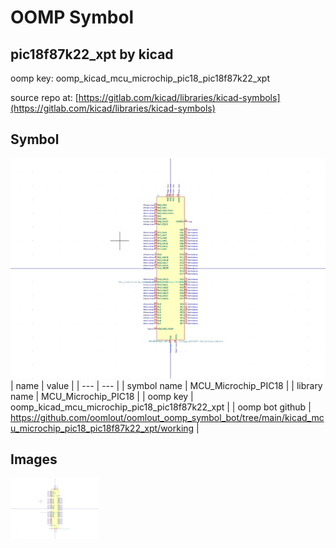 # OOMP Symbol  
## pic18f87k22_xpt  by kicad  
  
oomp key: oomp_kicad_mcu_microchip_pic18_pic18f87k22_xpt  
  
source repo at: [https://gitlab.com/kicad/libraries/kicad-symbols](https://gitlab.com/kicad/libraries/kicad-symbols)  
## Symbol  
  
[![working.png](working_600.png)](working.png)  
| name | value | 
| --- | --- | 
| symbol name | MCU_Microchip_PIC18 | 
| library name | MCU_Microchip_PIC18 | 
| oomp key | oomp_kicad_mcu_microchip_pic18_pic18f87k22_xpt | 
| oomp bot github | https://github.com/oomlout/oomlout_oomp_symbol_bot/tree/main/kicad_mcu_microchip_pic18_pic18f87k22_xpt/working | 
## Images  
  
[![working.png](working_140.png)](working.png)  

